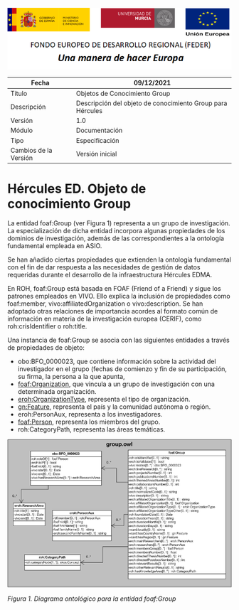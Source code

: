 ![](../../Docs/media/CabeceraDocumentosMD.png)

| Fecha         | 09/12/2021                                                   |
| ------------- | ------------------------------------------------------------ |
|Título|Objetos de Conocimiento Group| 
|Descripción|Descripción del objeto de conocimiento Group para Hércules|
|Versión|1.0|
|Módulo|Documentación|
|Tipo|Especificación|
|Cambios de la Versión|Versión inicial|

# Hércules ED. Objeto de conocimiento Group

La entidad foaf:Group (ver Figura 1) representa a un grupo de investigación. La especialización de dicha entidad incorpora algunas propiedades de los dominios de investigación, además de las correspondientes a la ontología fundamental empleada en ASIO.

Se han añadido ciertas propiedades que extienden la ontología fundamental con el fin de dar respuesta a las necesidades de gestión de datos requeridas durante el desarrollo de la infraestructura Hércules EDMA.

En ROH, foaf:Group está basada en FOAF (Friend of a Friend) y sigue los patrones empleados en VIVO. Ello explica la inclusión de propiedades como foaf:member, vivo:affiliatedOrganization o vivo:description. Se han adoptado otras relaciones de importancia acordes al formato común de información en materia de la investigación europea (CERIF), como roh:crisIdentifier o roh:title.

Una instancia de foaf:Group se asocia con las siguientes entidades a través de propiedades de objeto:

- obo:BFO_0000023, que contiene información sobre la actividad del investigador en el grupo (fechas de comienzo y fin de su participación, su firma, la persona a la que apunta,
- [foaf:Organization](https://github.com/HerculesCRUE/Commons-ED-MA/tree/main/ObjetosDeConocimiento/Organization), que vincula a un grupo de investigación con una determinada organización.
- [eroh:OrganizationType](https://github.com/HerculesCRUE/Commons-ED-MA/tree/main/ObjetosDeConocimiento/OrganizationType), representa el tipo de organización.
- [gn:Feature](https://github.com/HerculesCRUE/Commons-ED-MA/tree/main/ObjetosDeConocimiento/Feature), representa el país y la comunidad autónoma o región.
- eroh:PersonAux, representa a los investigadores.
- [foaf:Person](https://github.com/HerculesCRUE/Commons-ED-MA/tree/main/ObjetosDeConocimiento/Person), representa los miembros del grupo.
- roh:CategoryPath, representa las áreas temáticas.


![](../../Docs/media/ObjetosDeConocimiento/Group.png)

*Figura 1. Diagrama ontológico para la entidad foaf:Group*
